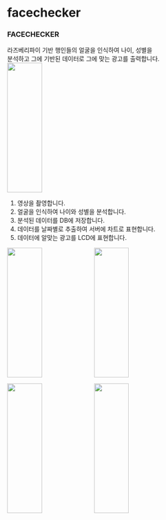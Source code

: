 # facechecker
<h3>FACECHECKER</h3>
라즈베리파이 기반 행인들의 얼굴을 인식하여 나이, 성별을<br> 분석하고 그에 기반된 데이터로 그에 맞는 광고를 출력합니다.
<img src="https://user-images.githubusercontent.com/59942147/80098584-15810b80-85a8-11ea-8505-0e9e2cf16774.png" height="300px" width="40%"></img>

1. 영상을 촬영합니다.
2. 얼굴을 인식하여 나이와 성별을 분석합니다.
3. 분석된 데이터를 DB에 저장합니다.
4. 데이터를 날짜별로 추출하여 서버에 차트로 표현합니다.
5. 데이터에 알맞는 광고를 LCD에 표현합니다.

<img src="https://user-images.githubusercontent.com/59942147/80096255-3d6e7000-85a4-11ea-99b5-72bdff441683.png" height="300px" width="40%"></img><img src="https://user-images.githubusercontent.com/59942147/80096081-fe401f00-85a3-11ea-8ebd-64cc46ce641b.png" height="300px" width="40%"></img><br>

<img src="https://user-images.githubusercontent.com/59942147/80096276-48290500-85a4-11ea-9e47-1c34c19fa993.png" height="300px" width="40%"></img><img src="https://user-images.githubusercontent.com/59942147/80096295-4eb77c80-85a4-11ea-96e7-2c56a918e4ca.png" height="300px" width="40%"></img><br>
